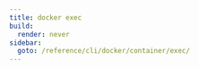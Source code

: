 ```yaml
---
title: docker exec
build:
  render: never
sidebar:
  goto: /reference/cli/docker/container/exec/
---
```


